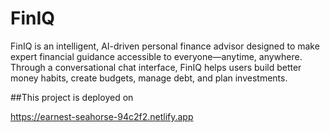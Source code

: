 # FinIQ
FinIQ is an intelligent, AI-driven personal finance advisor designed to make expert financial guidance accessible to everyone—anytime, anywhere. Through a conversational chat interface, FinIQ helps users build better money habits, create budgets, manage debt, and plan investments.


##This project is deployed on 

https://earnest-seahorse-94c2f2.netlify.app

